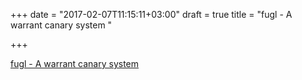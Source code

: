 +++
date = "2017-02-07T11:15:11+03:00"
draft = true
title = "fugl - A warrant canary system "

+++

<p><a href="https://t.co/yJiI3wrVPD">fugl - A warrant canary system </a></p>
